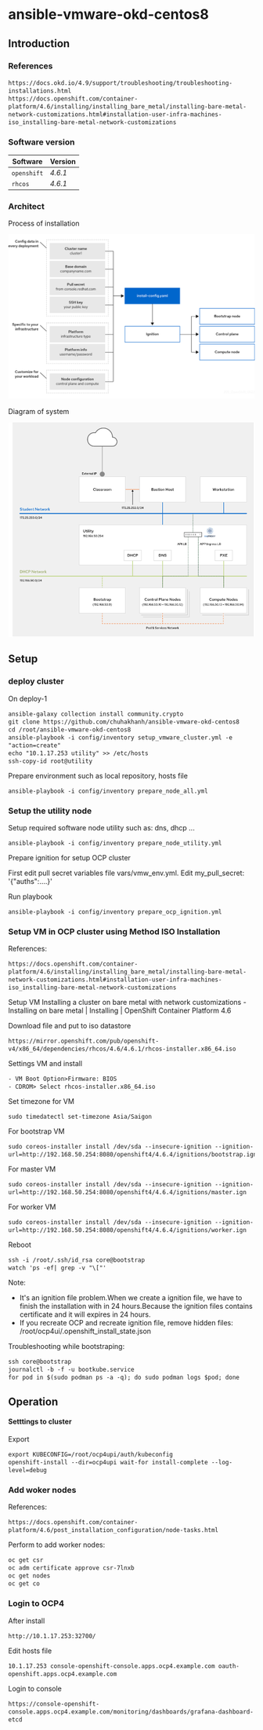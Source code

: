 # ansible-vmware-okd-centos8


## Introduction

### References
    https://docs.okd.io/4.9/support/troubleshooting/troubleshooting-installations.html
    https://docs.openshift.com/container-platform/4.6/installing/installing_bare_metal/installing-bare-metal-network-customizations.html#installation-user-infra-machines-iso_installing-bare-metal-network-customizations

### Software version

| Software | Version |
| --- | --- |
| `openshift` | *4.6.1* |
| `rhcos` | *4.6.1* |

### Architect

Process of installation 

![Deploy process](./media/pics/process1.png)

Diagram of system

![Diagram](./media/pics/diagram1.png)
## Setup


### deploy cluster  

On deploy-1
    
    ansible-galaxy collection install community.crypto
    git clone https://github.com/chuhakhanh/ansible-vmware-okd-centos8
    cd /root/ansible-vmware-okd-centos8
    ansible-playbook -i config/inventory setup_vmware_cluster.yml -e "action=create"
    echo "10.1.17.253 utility" >> /etc/hosts
    ssh-copy-id root@utility

Prepare environment such as local repository, hosts file    
    
    ansible-playbook -i config/inventory prepare_node_all.yml

### Setup the utility node    

Setup required software node utility such as: dns, dhcp ...
    
    ansible-playbook -i config/inventory prepare_node_utility.yml
    
Prepare ignition for setup OCP cluster

First edit pull secret variables file vars/vmw_env.yml. Edit my_pull_secret: '{"auths":....}'

Run playbook

    ansible-playbook -i config/inventory prepare_ocp_ignition.yml
### Setup VM in OCP cluster using Method ISO Installation

References: 
    
    https://docs.openshift.com/container-platform/4.6/installing/installing_bare_metal/installing-bare-metal-network-customizations.html#installation-user-infra-machines-iso_installing-bare-metal-network-customizations

Setup VM Installing a cluster on bare metal with network customizations - Installing on bare metal | Installing | OpenShift Container Platform 4.6

Download file and put to iso datastore 

    https://mirror.openshift.com/pub/openshift-v4/x86_64/dependencies/rhcos/4.6/4.6.1/rhcos-installer.x86_64.iso 

Settings VM and install

    - VM Boot Option>Firmware: BIOS
    - CDROM> Select rhcos-installer.x86_64.iso

Set timezone for VM

    sudo timedatectl set-timezone Asia/Saigon

For bootstrap VM
    
    sudo coreos-installer install /dev/sda --insecure-ignition --ignition-url=http://192.168.50.254:8080/openshift4/4.6.4/ignitions/bootstrap.ign 
    
For master VM
    
    sudo coreos-installer install /dev/sda --insecure-ignition --ignition-url=http://192.168.50.254:8080/openshift4/4.6.4/ignitions/master.ign 

For worker VM

    sudo coreos-installer install /dev/sda --insecure-ignition --ignition-url=http://192.168.50.254:8080/openshift4/4.6.4/ignitions/worker.ign 

Reboot 


    ssh -i /root/.ssh/id_rsa core@bootstrap
    watch 'ps -ef| grep -v "\["'

Note: 

- It's an ignition file problem.When we create a ignition file, we have to finish the installation with in 24 hours.Because the ignition files contains certificate and it will expires in 24 hours.
- If you recreate OCP and recreate ignition file, remove hidden files: /root/ocp4ui/.openshift_install_state.json 

Troubleshooting while bootstraping:

    ssh core@bootstrap 
    journalctl -b -f -u bootkube.service
    for pod in $(sudo podman ps -a -q); do sudo podman logs $pod; done

## Operation

#### Setttings to cluster
Export

    export KUBECONFIG=/root/ocp4upi/auth/kubeconfig
    openshift-install --dir=ocp4upi wait-for install-complete --log-level=debug
### Add woker nodes

References: 

    https://docs.openshift.com/container-platform/4.6/post_installation_configuration/node-tasks.html


Perform to add worker nodes:

    oc get csr
    oc adm certificate approve csr-7lnxb
    oc get nodes
    oc get co

### Login to OCP4

After install 

    http://10.1.17.253:32700/

Edit hosts file

    10.1.17.253 console-openshift-console.apps.ocp4.example.com oauth-openshift.apps.ocp4.example.com

Login to console 

    https://console-openshift-console.apps.ocp4.example.com/monitoring/dashboards/grafana-dashboard-etcd